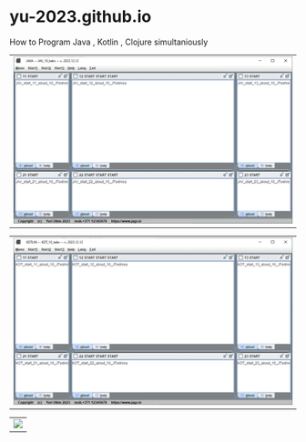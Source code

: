 # yu-2023.github.io
How to Program Java , Kotlin , Clojure simultaniously

<html>
  <body>
  
  <head>
 </head>
  
<table border="0">
  <tr>
    <td><a href="https://yu-2023.github.io/yu-java" target="_blank"><img src="yu-java/screen/JAV_10_tabs.jpg"></a></td>
  </tr>
</table>

<table border="0">
  <tr>
    <td><a href="https://yu-2023.github.io/yu-kotlin" target="_blank"><img src="yu-kotlin/screen/KOT_10_tabs.jpg"></a></td>
  </tr>
</table>

<table border="0">
  <tr>
    <td><a href="https://yu-2023.github.io/yu-clojure" target="_blank"><img src="yu-clojurescreen/CLO_07_internal_frame_six.jpg"></a></td>
  </tr>
</table>

  </body>
</html>
